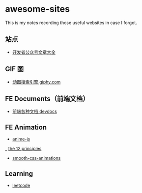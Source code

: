 # awesome-sites

This is my notes recording those useful websites in case I forgot.

## 站点

- [开发者公众号文章大全](http://www.10tiao.com/)

## GIF 图

- [动图搜索引擎 giphy.com ](http://giphy.com/)

## FE Documents（前端文档）

- [前端各种文档 devdocs](http://devdocs.io/)

## FE Animation 

- [anime-js](http://anime-js.com/)

_ [the 12 principles](http://the12principles.tumblr.com/)

- [smooth-css-animations](https://blog.gyrosco.pe/smooth-css-animations-7d8ffc2c1d29#.bcmxxqmi1)

## Learning

- [leetcode](https://leetcode.com)
